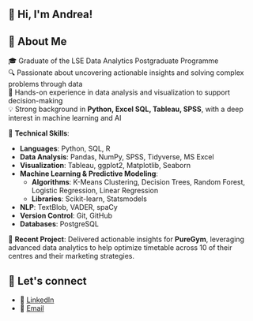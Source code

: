 ## 👋 Hi, I'm Andrea!

## 🚀 About Me
🎓 Graduate of the LSE Data Analytics Postgraduate Programme  
🔍 Passionate about uncovering actionable insights and solving complex problems through data  
💼 Hands-on experience in data analysis and visualization to support decision-making  
💡 Strong background in **Python, Excel SQL, Tableau, SPSS**, with a deep interest in machine learning and AI  

🔧 **Technical Skills**: 
- **Languages**: Python, SQL, R  
- **Data Analysis**: Pandas, NumPy, SPSS, Tidyverse, MS Excel  
- **Visualization**: Tableau, ggplot2, Matplotlib, Seaborn  
- **Machine Learning & Predictive Modeling**:  
  - **Algorithms**: K-Means Clustering, Decision Trees, Random Forest, Logistic Regression, Linear Regression  
  - **Libraries**: Scikit-learn, Statsmodels
- **NLP**: TextBlob, VADER, spaCy  
- **Version Control**: Git, GitHub  
- **Databases**: PostgreSQL

🚀 **Recent Project**: Delivered actionable insights for **PureGym**, leveraging advanced data analytics to help optimize timetable across 10 of their centres and their marketing strategies. 

## 🤝 Let's connect 
- 👜 [LinkedIn](https://www.linkedin.com/in/andrea-rossi-4402a8177/)
- 📧 [Email](mailto:rossiandmail@gmail.com)

<!--
**andrear1494/andrear1494** is a ✨ _special_ ✨ repository because its `README.md` (this file) appears on your GitHub profile.

Here are some ideas to get you started:

- 🔭 I’m currently working on ...
- 🌱 I’m currently learning ...
- 👯 I’m looking to collaborate on ...
- 🤔 I’m looking for help with ...
- 💬 Ask me about ...
- 📫 How to reach me: ...
- 😄 Pronouns: ...
- ⚡ Fun fact: ...
-->
